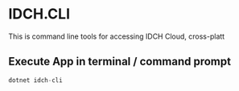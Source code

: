 # IDCH.CLI
This is command line tools for accessing IDCH Cloud, cross-platt

## Execute App in terminal / command prompt

```csharp
dotnet idch-cli

```

